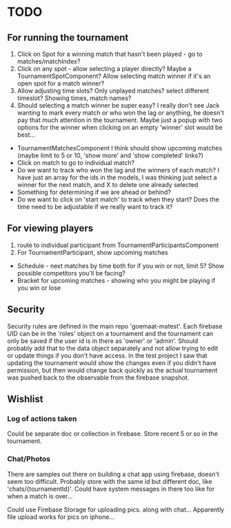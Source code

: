 # TODO

## For running the tournament

1. Click on Spot for a winning match that hasn't been played - go to matches/matchIndex?
2. Click on any spot - allow selecting a player directly?  Maybe a TournamentSpotComponent?  Allow selecting match winner if it's an open spot for a match winner?
3. Allow adjusting time slots?  Only unplayed matches?  select different timeslot?  Showing times, match names?
4. Should selecting a match winner be super easy?   I really don't see Jack wanting to mark every match or who won the lag or anything, he doesn't pay that much attention in the tournament.  Maybe just a popup with two options for the winner when clicking on an empty 'winner' slot would be best...

* TournamentMatchesComponent I think should show upcoming matches (maybe limit to 5 or 10, 'show more' and 'show completed' links?)
* Click on match to go to individual match?
* Do we want to track who won the lag and the winners of each match?  I have just an array for the ids in the models, I was thinking just select a winner for the next match, and X to delete one already selected
* Something for determining if we are ahead or behind?
* Do we want to click on 'start match' to track when they start?  Does the time need to be adjustable if we really want to track it?

## For viewing players

1. route to individual participant from TournamentParticipantsComponent
2. For TournamentParticipant, show upcoming matches
  * Schedule - next matches by time both for if you win or not, limit 5?  Show possible competitors you'll be facing?
  * Bracket for upcoming matches - showing who you might be playing if you win or lose

## Security

Security rules are defined in the main repo 'goemaat-matest'.  Each firebase UID can be in the 'roles' object on a tournament and the tournament can only be saved if the user id is in there as 'owner' or 'admin'.  Should probably add that to the 
data object separately and not allow trying to edit or update things if you don't have access.  In the test project I saw that updating the tournament would show the changes even if you didn't have permission, but then would change back quickly as the actual tournament was pushed back to the observable from the firebase snapshot.

## Wishlist

### Log of actions taken

Could be separate doc or collection in firebase.  Store recent 5 or so in the tournament.

### Chat/Photos

There are samples out there on building a chat app using firebase, doesn't seem too difficult.  Probably store
with the same id but different doc, like 'chats/{tournamentId}'.  Could have system messages in there too
like for when a match is over...

Could use Firebase Storage for uploading pics. along with chat...  Apparently file upload works for pics on iphone...
